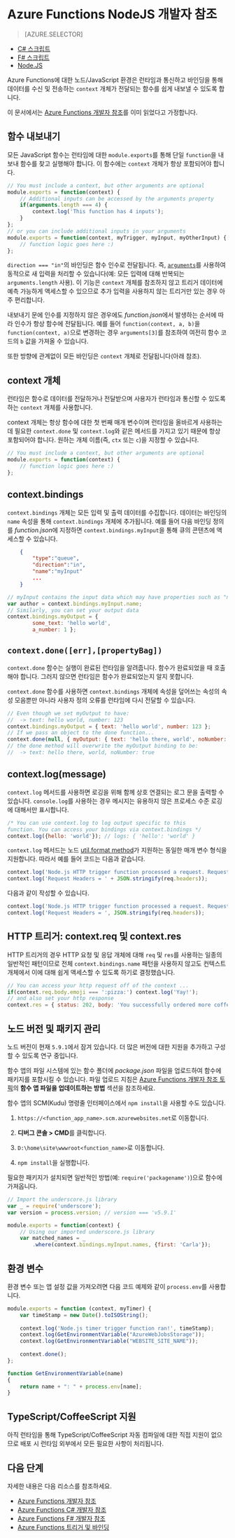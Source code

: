 <properties
	pageTitle="Azure Functions NodeJS 개발자 참조 | Microsoft Azure"
	description="NodeJS를 사용하여 Azure Functions를 개발하는 방법을 알아봅니다."
	services="functions"
	documentationCenter="na"
	authors="christopheranderson"
	manager="erikre"
	editor=""
	tags=""
	keywords="Azure Functions, 함수, 이벤트 처리, webhook, 동적 계산, 서버가 없는 아키텍처"/>

<tags
	ms.service="functions"
	ms.devlang="nodejs"
	ms.topic="reference"
	ms.tgt_pltfrm="multiple"
	ms.workload="na"
	ms.date="05/13/2016"
	ms.author="chrande"/>

# Azure Functions NodeJS 개발자 참조

> [AZURE.SELECTOR]
- [C# 스크립트](../articles/azure-functions/functions-reference-csharp.md)
- [F# 스크립트](../articles/azure-functions/functions-reference-fsharp.md)
- [Node.JS](../articles/azure-functions/functions-reference-node.md)

Azure Functions에 대한 노드/JavaScript 환경은 런타임과 통신하고 바인딩을 통해 데이터를 수신 및 전송하는 `context` 개체가 전달되는 함수를 쉽게 내보낼 수 있도록 합니다.

이 문서에서는 [Azure Functions 개발자 참조](functions-reference.md)를 이미 읽었다고 가정합니다.

## 함수 내보내기

모든 JavaScript 함수는 런타임에 대한 `module.exports`를 통해 단일 `function`을 내보내 함수를 찾고 실행해야 합니다. 이 함수에는 `context` 개체가 항상 포함되어야 합니다.

```javascript
// You must include a context, but other arguments are optional
module.exports = function(context) {
    // Additional inputs can be accessed by the arguments property
    if(arguments.length === 4) {
        context.log('This function has 4 inputs');
    }
};
// or you can include additional inputs in your arguments
module.exports = function(context, myTrigger, myInput, myOtherInput) {
    // function logic goes here :)
};
```

`direction === "in"`의 바인딩은 함수 인수로 전달됩니다. 즉, [`arguments`](https://msdn.microsoft.com/library/87dw3w1k.aspx)를 사용하여 동적으로 새 입력을 처리할 수 있습니다(예: 모든 입력에 대해 반복되는 `arguments.length` 사용). 이 기능은 `context` 개체를 참조하지 않고 트리거 데이터에 예측 가능하게 액세스할 수 있으므로 추가 입력을 사용하지 않는 트리거만 있는 경우 아주 편리합니다.

내보내기 문에 인수를 지정하지 않은 경우에도 *function.json*에서 발생하는 순서에 따라 인수가 항상 함수에 전달됩니다. 예를 들어 `function(context, a, b)`을 `function(context, a)`으로 변경하는 경우 `arguments[3]`를 참조하여 여전히 함수 코드의 `b` 값을 가져올 수 있습니다.

또한 방향에 관계없이 모든 바인딩은 `context` 개체로 전달됩니다(아래 참조).

## context 개체

런타임은 함수로 데이터를 전달하거나 전달받으며 사용자가 런타임과 통신할 수 있도록 하는 `context` 개체를 사용합니다.

context 개체는 항상 함수에 대한 첫 번째 매개 변수이며 런타임을 올바르게 사용하는 데 필요한 `context.done` 및 `context.log`와 같은 메서드를 가지고 있기 때문에 항상 포함되어야 합니다. 원하는 개체 이름(즉, `ctx` 또는 `c`)을 지정할 수 있습니다.

```javascript
// You must include a context, but other arguments are optional
module.exports = function(context) {
    // function logic goes here :)
};
```

## context.bindings

`context.bindings` 개체는 모든 입력 및 출력 데이터를 수집합니다. 데이터는 바인딩의 `name` 속성을 통해 `context.bindings` 개체에 추가됩니다. 예를 들어 다음 바인딩 정의를 *function.json*에 지정하면 `context.bindings.myInput`을 통해 큐의 콘텐츠에 액세스할 수 있습니다.

```json
    {
        "type":"queue",
        "direction":"in",
        "name":"myInput"
        ...
    }
```

```javascript
// myInput contains the input data which may have properties such as "name"
var author = context.bindings.myInput.name;
// Similarly, you can set your output data
context.bindings.myOutput = { 
        some_text: 'hello world', 
        a_number: 1 };
```

## `context.done([err],[propertyBag])`

`context.done` 함수는 실행이 완료된 런타임을 알려줍니다. 함수가 완료되었을 때 호출해야 합니다. 그러지 않으면 런타임은 함수가 완료되었는지 알지 못합니다.

`context.done` 함수를 사용하면 `context.bindings` 개체에 속성을 덮어쓰는 속성의 속성 모음뿐만 아니라 사용자 정의 오류를 런타임에 다시 전달할 수 있습니다.

```javascript
// Even though we set myOutput to have:
//  -> text: hello world, number: 123
context.bindings.myOutput = { text: 'hello world', number: 123 };
// If we pass an object to the done function...
context.done(null, { myOutput: { text: 'hello there, world', noNumber: true }});
// the done method will overwrite the myOutput binding to be: 
//  -> text: hello there, world, noNumber: true
```

## context.log(message)

`context.log` 메서드를 사용하면 로깅을 위해 함께 상호 연결되는 로그 문을 출력할 수 있습니다. `console.log`를 사용하는 경우 메시지는 유용하지 않은 프로세스 수준 로깅에 대해서만 표시합니다.

```javascript
/* You can use context.log to log output specific to this 
function. You can access your bindings via context.bindings */
context.log({hello: 'world'}); // logs: { 'hello': 'world' } 
```

`context.log` 메서드는 노드 [util.format method](https://nodejs.org/api/util.html#util_util_format_format)가 지원하는 동일한 매개 변수 형식을 지원합니다. 따라서 예를 들어 코드는 다음과 같습니다.

```javascript
context.log('Node.js HTTP trigger function processed a request. RequestUri=' + req.originalUrl);
context.log('Request Headers = ' + JSON.stringify(req.headers));
```

다음과 같이 작성할 수 있습니다.

```javascript
context.log('Node.js HTTP trigger function processed a request. RequestUri=%s', req.originalUrl);
context.log('Request Headers = ', JSON.stringify(req.headers));
```

## HTTP 트리거: context.req 및 context.res

HTTP 트리거의 경우 HTTP 요청 및 응답 개체에 대해 `req` 및 `res`를 사용하는 일종의 일반적인 패턴이므로 전체 `context.bindings.name` 패턴을 사용하지 않고도 컨텍스트 개체에서 이에 대해 쉽게 액세스할 수 있도록 하기로 결정했습니다.

```javascript
// You can access your http request off of the context ...
if(context.req.body.emoji === ':pizza:') context.log('Yay!');
// and also set your http response
context.res = { status: 202, body: 'You successfully ordered more coffee!' };   
```

## 노드 버전 및 패키지 관리

노드 버전이 현재 `5.9.1`에서 잠겨 있습니다. 더 많은 버전에 대한 지원을 추가하고 구성할 수 있도록 연구 중입니다.

함수 앱의 파일 시스템에 있는 함수 폴더에 *package.json* 파일을 업로드하여 함수에 패키지를 포함시킬 수 있습니다. 파일 업로드 지침은 [Azure Functions 개발자 참조 토픽](functions-reference.md#fileupdate)의 **함수 앱 파일을 업데이트하는 방법** 섹션을 참조하세요.

함수 앱의 SCM(Kudu) 명령줄 인터페이스에서 `npm install`을 사용할 수도 있습니다.

1. `https://<function_app_name>.scm.azurewebsites.net`로 이동합니다.

2. **디버그 콘솔 > CMD**를 클릭합니다.

3. `D:\home\site\wwwroot<function_name>`로 이동합니다.

4. `npm install`을 실행합니다.

필요한 패키지가 설치되면 일반적인 방법(예: `require('packagename')`)으로 함수에 가져옵니다.

```javascript
// Import the underscore.js library
var _ = require('underscore');
var version = process.version; // version === 'v5.9.1'

module.exports = function(context) {
    // Using our imported underscore.js library
    var matched_names = _
        .where(context.bindings.myInput.names, {first: 'Carla'});
```

## 환경 변수

환경 변수 또는 앱 설정 값을 가져오려면 다음 코드 예제와 같이 `process.env`를 사용합니다.

```javascript
module.exports = function (context, myTimer) {
    var timeStamp = new Date().toISOString();
    
    context.log('Node.js timer trigger function ran!', timeStamp);   
    context.log(GetEnvironmentVariable("AzureWebJobsStorage"));
    context.log(GetEnvironmentVariable("WEBSITE_SITE_NAME"));
    
    context.done();
};

function GetEnvironmentVariable(name)
{
    return name + ": " + process.env[name];
}
```

## TypeScript/CoffeeScript 지원

아직 런타임을 통해 TypeScript/CoffeeScript 자동 컴파일에 대한 직접 지원이 없으므로 배포 시 런타임 외부에서 모든 필요한 사항이 처리됩니다.

## 다음 단계

자세한 내용은 다음 리소스를 참조하세요.

* [Azure Functions 개발자 참조](functions-reference.md)
* [Azure Functions C# 개발자 참조](functions-reference-csharp.md)
* [Azure Functions F# 개발자 참조](functions-reference-fsharp.md)
* [Azure Functions 트리거 및 바인딩](functions-triggers-bindings.md)

<!---HONumber=AcomDC_0921_2016-->